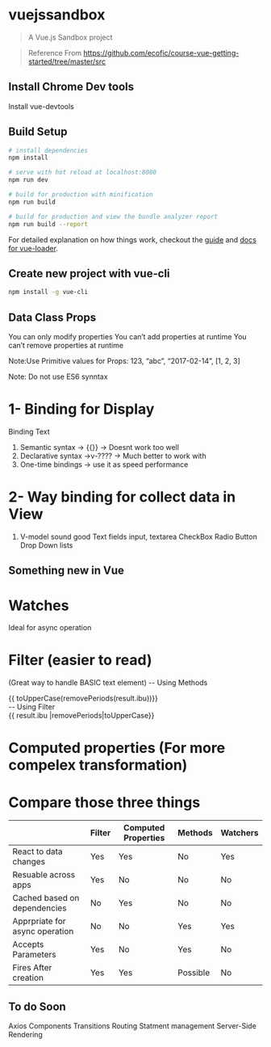 # vuejssandbox

> A Vue.js Sandbox project

> Reference From https://github.com/ecofic/course-vue-getting-started/tree/master/src
## Install Chrome Dev tools

Install vue-devtools

## Build Setup

``` bash
# install dependencies
npm install

# serve with hot reload at localhost:8080
npm run dev

# build for production with minification
npm run build

# build for production and view the bundle analyzer report
npm run build --report
```

For detailed explanation on how things work, checkout the [guide](http://vuejs-templates.github.io/webpack/) and [docs for vue-loader](http://vuejs.github.io/vue-loader).


## Create new project with vue-cli
``` bash
npm install -g vue-cli
```

## Data Class Props

You can only modify properties
You can’t add properties at runtime You can’t remove properties at runtime

Note:Use  Primitive values for Props: 
      123, “abc”, “2017-02-14”, [1, 2, 3]

Note: Do not use ES6 synntax

# 1- Binding for Display
Binding Text
1. Semantic syntax -> {{}} -> Doesnt work too well
2. Declarative syntax ->v-???? -> Much better to work with 
3.  One-time bindings -> use it as speed performance

# 2- Way binding for collect data in View
1. V-model sound good
   Text fields
      input, textarea
   CheckBox
   Radio Button
   Drop Down lists

## Something new in Vue
# Watches
  Ideal for async operation
  
# Filter (easier to read)
(Great way to handle BASIC text element)
 -- Using Methods
<div> {{ toUpperCase(removePeriods(result.ibu))}} </div>
 -- Using Filter
<div>{{ result.ibu |removePeriods|toUpperCase}} </div>

# Computed properties (For more compelex transformation)
# Compare those three things

|                                | Filter | Computed Properties | Methods  | Watchers |
|--------------------------------|--------|---------------------|----------|----------|
| React to data changes          | Yes    | Yes                 | No       | Yes      |
| Resuable across apps           | Yes    | No                  | No       | No       |
| Cached based on dependencies   | No     | Yes                 | No       | No       |
| Apprpriate for async operation | No     | No                  | Yes      | Yes      |
| Accepts Parameters             | Yes    | No                  | Yes      | No       |
| Fires After creation           | Yes    | Yes                 | Possible | No       |
## To do Soon
Axios 
Components
Transitions
Routing
Statment management 
Server-Side Rendering
